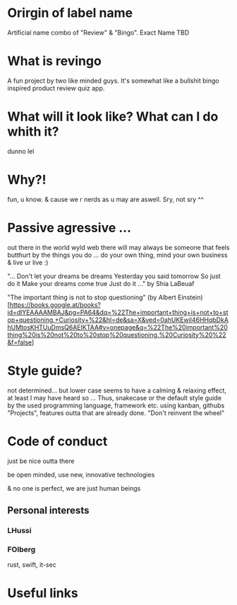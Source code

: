# Orirgin of label name
Artificial name combo of "Review" &amp; "Bingo". Exact Name TBD

# What is revingo
A fun project by two like minded guys.
It's somewhat like a bullshit bingo inspired product review quiz app.

# What will it look like? What can I do whith it?
dunno lel

# Why?!

fun, u know. 
& cause we r nerds as u may are aswell. Sry, not sry ^^

# Passive agressive ...
out there in the world wyld web there will may always be someone that feels butthurt by the things you do ...
do your own thing, mind your own business & live ur live :)

"... Don't let your dreams be dreams
Yesterday you said tomorrow
So just do it
Make your dreams come true
Just do it ..." by Shia LaBeuaf

"The important thing is not to stop questioning"  (by Albert Einstein)[https://books.google.at/books?id=dlYEAAAAMBAJ&pg=PA64&dq=%22The+important+thing+is+not+to+stop+questioning.+Curiosity+%22&hl=de&sa=X&ved=0ahUKEwil46HHqbDkAhUMtosKHTUuDmsQ6AEIKTAA#v=onepage&q=%22The%20important%20thing%20is%20not%20to%20stop%20questioning.%20Curiosity%20%22&f=false]


# Style guide?
not determined...
but lower case seems to have a calming & relaxing effect, at least I may have heard so ...
Thus, snakecase or the default style guide by the used programming language, framework etc.
using kanban, githubs "Projects", features outta that are already done. "Don't reinvent the wheel"


# Code of conduct
just be nice outta there

be open minded, use new, innovative technologies

& no one is perfect, we are just human beings

## Personal interests
### LHussi
### FOlberg
rust, swift, it-sec


# Useful links
